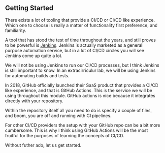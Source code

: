 ## Getting Started

There exists a lot of tooling that provide a CI/CD or CI/CD like experience. Which one to choose is really a matter of functionality first preference, and familiarity.

A tool that has stood the test of time throughout the years, and still proves to be powerful is [Jenkins](https://www.jenkins.io/). Jenkins is actually marketed as a general purpose automation service, but in a lot of CI/CD circles you will see Jenkins come up quite a lot.

We will not be using Jenkins to run our CI/CD processes, but I think Jenkins is still important to know. In an extracirriculur lab, we will be using Jenkins for automating builds and tests.

In 2018, GitHub officially launched their SaaS product that provides a CI/CD like experience, and that is GitHub Actions. This is the service we will be using throughout this module. GitHub actions is nice because it integrates directly with your repository.

Within the repository itself all you need to do is specify a couple of files, and boom, you are off and running with CI pipelines.

For other CI/CD providers the setup with your GitHub repo can be a bit more cumbersome. This is why I think using GitHub Actions will be the most fruitful for the purposes of learning the concepts of CI/CD.

Without futher ado, let us get started.